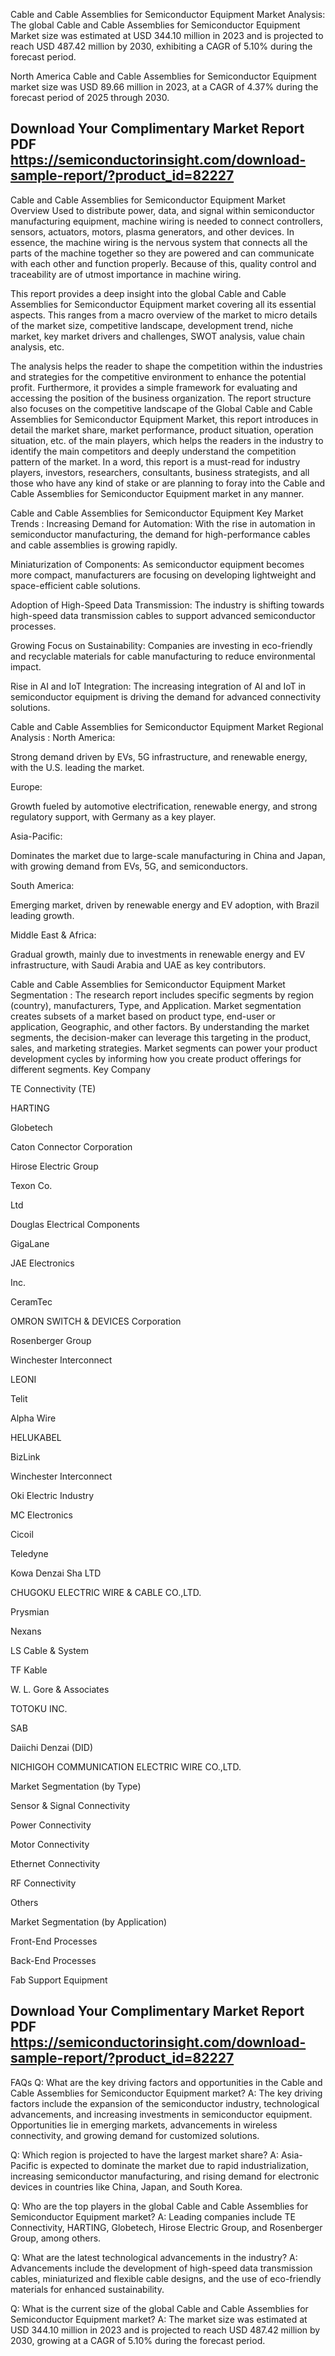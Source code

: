 Cable and Cable Assemblies for Semiconductor Equipment Market Analysis:
The global Cable and Cable Assemblies for Semiconductor Equipment Market size was estimated at USD 344.10 million in 2023 and is projected to reach USD 487.42 million by 2030, exhibiting a CAGR of 5.10% during the forecast period.

North America Cable and Cable Assemblies for Semiconductor Equipment market size was USD 89.66 million in 2023, at a CAGR of 4.37% during the forecast period of 2025 through 2030.

## Download Your Complimentary Market  Report PDF https://semiconductorinsight.com/download-sample-report/?product_id=82227 


Cable and Cable Assemblies for Semiconductor Equipment Market Overview
Used to distribute power, data, and signal within semiconductor manufacturing equipment, machine wiring is needed to connect controllers, sensors, actuators, motors, plasma generators, and other devices. In essence, the machine wiring is the nervous system that connects all the parts of the machine together so they are powered and can communicate with each other and function properly. Because of this, quality control and traceability are of utmost importance in machine wiring.

This report provides a deep insight into the global Cable and Cable Assemblies for Semiconductor Equipment market covering all its essential aspects. This ranges from a macro overview of the market to micro details of the market size, competitive landscape, development trend, niche market, key market drivers and challenges, SWOT analysis, value chain analysis, etc.

The analysis helps the reader to shape the competition within the industries and strategies for the competitive environment to enhance the potential profit. Furthermore, it provides a simple framework for evaluating and accessing the position of the business organization. The report structure also focuses on the competitive landscape of the Global Cable and Cable Assemblies for Semiconductor Equipment Market, this report introduces in detail the market share, market performance, product situation, operation situation, etc. of the main players, which helps the readers in the industry to identify the main competitors and deeply understand the competition pattern of the market.
In a word, this report is a must-read for industry players, investors, researchers, consultants, business strategists, and all those who have any kind of stake or are planning to foray into the Cable and Cable Assemblies for Semiconductor Equipment market in any manner.

Cable and Cable Assemblies for Semiconductor Equipment Key Market Trends  :
Increasing Demand for Automation: With the rise in automation in semiconductor manufacturing, the demand for high-performance cables and cable assemblies is growing rapidly.

Miniaturization of Components: As semiconductor equipment becomes more compact, manufacturers are focusing on developing lightweight and space-efficient cable solutions.

Adoption of High-Speed Data Transmission: The industry is shifting towards high-speed data transmission cables to support advanced semiconductor processes.

Growing Focus on Sustainability: Companies are investing in eco-friendly and recyclable materials for cable manufacturing to reduce environmental impact.

Rise in AI and IoT Integration: The increasing integration of AI and IoT in semiconductor equipment is driving the demand for advanced connectivity solutions.

Cable and Cable Assemblies for Semiconductor Equipment Market Regional Analysis :
North America:

Strong demand driven by EVs, 5G infrastructure, and renewable energy, with the U.S. leading the market.

Europe:

Growth fueled by automotive electrification, renewable energy, and strong regulatory support, with Germany as a key player.

Asia-Pacific:

Dominates the market due to large-scale manufacturing in China and Japan, with growing demand from EVs, 5G, and semiconductors.

South America:

Emerging market, driven by renewable energy and EV adoption, with Brazil leading growth.

Middle East & Africa:

Gradual growth, mainly due to investments in renewable energy and EV infrastructure, with Saudi Arabia and UAE as key contributors.

Cable and Cable Assemblies for Semiconductor Equipment Market Segmentation :
The research report includes specific segments by region (country), manufacturers, Type, and Application. Market segmentation creates subsets of a market based on product type, end-user or application, Geographic, and other factors. By understanding the market segments, the decision-maker can leverage this targeting in the product, sales, and marketing strategies. Market segments can power your product development cycles by informing how you create product offerings for different segments.
Key Company

TE Connectivity (TE)

HARTING

Globetech

Caton Connector Corporation

Hirose Electric Group

Texon Co.

Ltd

Douglas Electrical Components

GigaLane

JAE Electronics

Inc.

CeramTec

OMRON SWITCH & DEVICES Corporation

Rosenberger Group

Winchester Interconnect

LEONI

Telit

Alpha Wire

HELUKABEL

BizLink

Winchester Interconnect

Oki Electric Industry

MC Electronics

Cicoil

Teledyne

Kowa Denzai Sha LTD

CHUGOKU ELECTRIC WIRE & CABLE CO.,LTD.

Prysmian

Nexans

LS Cable & System

TF Kable

W. L. Gore & Associates

TOTOKU INC.

SAB

Daiichi Denzai (DID)

NICHIGOH COMMUNICATION ELECTRIC WIRE CO.,LTD.

Market Segmentation (by Type)

Sensor & Signal Connectivity

Power Connectivity

Motor Connectivity

Ethernet Connectivity

RF Connectivity

Others

Market Segmentation (by Application)

Front-End Processes

Back-End Processes

Fab Support Equipment

## Download Your Complimentary Market  Report PDF https://semiconductorinsight.com/download-sample-report/?product_id=82227 

FAQs
Q: What are the key driving factors and opportunities in the Cable and Cable Assemblies for Semiconductor Equipment market?
A: The key driving factors include the expansion of the semiconductor industry, technological advancements, and increasing investments in semiconductor equipment. Opportunities lie in emerging markets, advancements in wireless connectivity, and growing demand for customized solutions.


Q: Which region is projected to have the largest market share?
A: Asia-Pacific is expected to dominate the market due to rapid industrialization, increasing semiconductor manufacturing, and rising demand for electronic devices in countries like China, Japan, and South Korea.


Q: Who are the top players in the global Cable and Cable Assemblies for Semiconductor Equipment market?
A: Leading companies include TE Connectivity, HARTING, Globetech, Hirose Electric Group, and Rosenberger Group, among others.


Q: What are the latest technological advancements in the industry?
A: Advancements include the development of high-speed data transmission cables, miniaturized and flexible cable designs, and the use of eco-friendly materials for enhanced sustainability.


Q: What is the current size of the global Cable and Cable Assemblies for Semiconductor Equipment market?
A: The market size was estimated at USD 344.10 million in 2023 and is projected to reach USD 487.42 million by 2030, growing at a CAGR of 5.10% during the forecast period.
